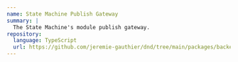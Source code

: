 ```yaml
---
name: State Machine Publish Gateway
summary: |
  The State Machine's module publish gateway.
repository:
  language: TypeScript
  url: https://github.com/jeremie-gauthier/dnd/tree/main/packages/backend/src/game/state-machine/state-machine.private-gateway.ts
---
```


<NodeGraph />
